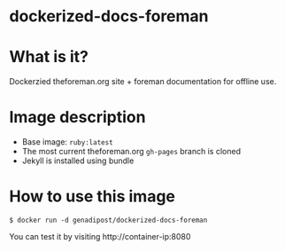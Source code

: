 # dockerized-docs-foreman

# What is it? #
Dockerzied theforeman.org site + foreman documentation for offline use.

# Image description #
- Base image: `ruby:latest`
- The most current theforeman.org `gh-pages` branch is cloned
- Jekyll is installed using bundle

# How to use this image #

```console
$ docker run -d genadipost/dockerized-docs-foreman

```

You can test it by visiting http://container-ip:8080
